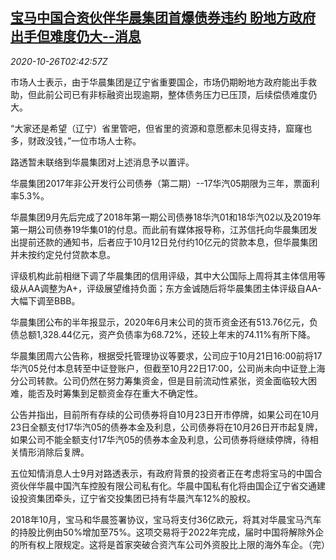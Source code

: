 <!--1603680957000-->
[宝马中国合资伙伴华晨集团首爆债券违约 盼地方政府出手但难度仍大--消息](https://cn.reuters.com/article/bmw-china-default-bonds-1026-mon-idCNKBS27B060)
------

<div><i>2020-10-26T02:42:57Z</i></div><p>市场人士表示，由于华晨集团是辽宁省重要国企，市场仍期盼地方政府能出手救助，但此前公司已有非标融资出现逾期，整体债务压力已压顶，后续偿债难度仍大。</p><p>“大家还是希望（辽宁）省里管吧，但省里的资源和意愿都未见得支持，窟窿也多，财政没钱，”一位市场人士称。</p><p>路透暂未联络到华晨集团对上述消息予以置评。</p><p>华晨集团2017年非公开发行公司债券（第二期）--17华汽05期限为三年，票面利率5.3%。</p><p>华晨集团9月先后完成了2018年第一期公司债券18华汽01和18华汽02以及2019年第一期公司债券19华集01的付息。而此前有媒体报导称，江苏信托向华晨集团发出提前还款的通知书，后者应于10月12日兑付约10亿元的贷款本息，但华晨集团并未按约定兑付贷款本息。</p><p>评级机构此前相继下调了华晨集团的信用评级，其中大公国际上周将其主体信用等级从AA调整为A+，评级展望维持负面；东方金诚随后将华晨集团主体评级自AA-大幅下调至BBB。</p><p>华晨集团公布的半年报显示，2020年6月末公司的货币资金还有513.76亿元，负债总额1,328.44亿元，资产负债率为68.72%，还较上年末的74.11%有所下降。</p><p>华晨集团周六公告称，根据受托管理协议等要求，公司应于10月21日16:00前将17华汽05兑付本息转至中证登账户，但截至10月22日17:00，公司尚未向中证登上海分公司转款。公司仍然在努力筹集资金，但是目前流动性紧张，资金面临较大困难，能否及时筹集到足额资金存在重大不确定性。</p><p>公告并指出，目前所有存续的公司债券将自10月23日开市停牌，如果公司在10月23日全额支付17华汽05的债券本金及利息，公司债券将在10月26日开市起复牌，如果公司不能全额支付17华汽05的债券本金及利息，公司债券将继续停牌，待相关情形消除后复牌。</p><p>五位知情消息人士9月对路透表示，有政府背景的投资者正在考虑将宝马的中国合资伙伴华晨中国汽车控股有限公司私有化。华晨中国私有化将由国企辽宁省交通建设投资集团牵头，辽宁省交投集团已持有华晨汽车12%的股权。</p><p>2018年10月，宝马和华晨签署协议，宝马将支付36亿欧元，将其对华晨宝马汽车的持股比例由50%增加至75%。这项交易将于2022年完成，届时中国将解除外企的所有权上限规定。这将是首家突破合资汽车公司外资股比上限的海外车企。（完）</p>
